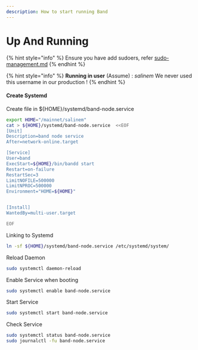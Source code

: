 ```yaml
---
description: How to start running Band
---
```


# Up And Running

{% hint style="info" %}
Ensure you have add sudoers, refer [sudo-management.md](../../../security/sudo-management.md "mention")
{% endhint %}

{% hint style="info" %}
**Running in user** (Assume) : _salinem_ We never used this username in our production !
{% endhint %}

#### Create Systemd

Create file in ${HOME}/systemd/band-node.service

```bash
export HOME="/mainnet/salinem"
cat > ${HOME}/systemd/band-node.service  <<EOF
[Unit]
Description=band node service
After=network-online.target

[Service]
User=band
ExecStart=${HOME}/bin/bandd start 
Restart=on-failure
RestartSec=3
LimitNOFILE=500000
LimitNPROC=500000
Environment="HOME=${HOME}"


[Install]
WantedBy=multi-user.target

EOF
```

Linking to Systemd

```bash
ln -sf ${HOME}/systemd/band-node.service /etc/systemd/system/
```

Reload Daemon

```bash
sudo systemctl daemon-reload
```

Enable Service when booting

```bash
sudo systemctl enable band-node.service
```

Start Service

```bash
sudo systemctl start band-node.service
```

Check Service

```bash
sudo systemctl status band-node.service
sudo journalctl -fu band-node.service
```
